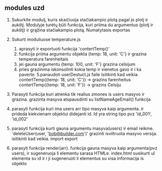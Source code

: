 ## modules uzd

1. Sukurkite modulį, kuris skaičiuoja stačiakampio plotą pagal jo plotį ir aukštį. Modulyje turėtų būti funkcija, kuri priima du argumentus (plotį ir aukštį) ir grąžina stačiakampio plotą. Numatytasis exportas

2. Sukurti moduliuose temperature.js

   1. aprasyti ir exportuoti funkcija 'contertTemp()'
   2. funkcija priima argumentu objekta {temp: 18, unit: 'C'} ir grazina temperatura farenheitais
   3. jei gauna argumentu {temp: 100, unit: 'F'} grazina celsijum
   4. pries grazinima iskonsolinti kokia temp ir vienetus gavo ir i ka paverte.
      5.panaudoti userDestuct.js faile isitikinti kad veikia.
      contertTemp({temp: 18, unit: 'C'}) -> grazins farenheitus
      contertTemp({temp: 18, unit: 'F'}) -> grazins Celsiju

3. Parasyti funkcija kuri atrenka tik realius zmones is users masyvo ir grazina. grazinta masyva atspausdinti su listNameAgeEmail() funkcija

4. parasyti funkcija kuri ima users arr tipo masyva kaip argumenta. ir prideda kiekvienam objektui didejanti id. Id yra string tipo pvz 'id_001', 'id_002'

5. parasyti funkcija kurti gauna argumentu masyva(users) ir email reikme.
   'deleteUser(user, 'bob@builder.com')'
   grazinti isviltruota masyvo versija. isitikinti kad veikia. import export

6. parasyti funkcija render(arr). funkcija gauna masyva kaip argumenta(pvz users), ir sugeneruoja li elementu sarasa HTMLe. index.html susikurti ul elementa su id ir i ji sugeneruoti li elementus su visa informacija is objekto
